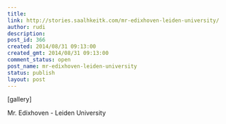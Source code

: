 ```yaml
---
title: 
link: http://stories.saalhkeitk.com/mr-edixhoven-leiden-university/
author: rudi
description: 
post_id: 366
created: 2014/08/31 09:13:00
created_gmt: 2014/08/31 09:13:00
comment_status: open
post_name: mr-edixhoven-leiden-university
status: publish
layout: post
---
```



[gallery] 

Mr. Edixhoven - Leiden University